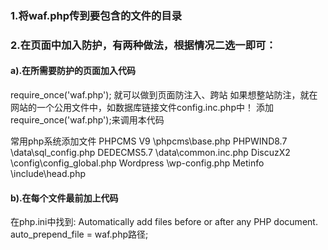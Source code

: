 ### 1.将waf.php传到要包含的文件的目录

### 2.在页面中加入防护，有两种做法，根据情况二选一即可：

#### a).在所需要防护的页面加入代码
require_once('waf.php');
就可以做到页面防注入、跨站
如果想整站防注，就在网站的一个公用文件中，如数据库链接文件config.inc.php中！
添加require_once('waf.php');来调用本代码

常用php系统添加文件
PHPCMS V9 \phpcms\base.php
PHPWIND8.7 \data\sql_config.php
DEDECMS5.7 \data\common.inc.php
DiscuzX2   \config\config_global.php
Wordpress   \wp-config.php
Metinfo   \include\head.php

#### b).在每个文件最前加上代码
在php.ini中找到:
Automatically add files before or after any PHP document.
auto_prepend_file = waf.php路径;
